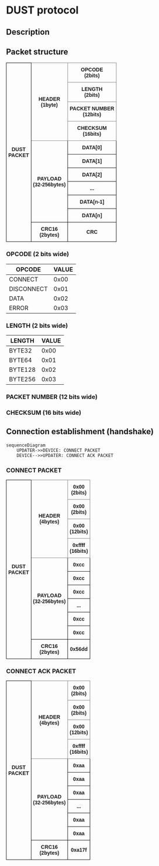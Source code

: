 # DUST protocol

## Description

## Packet structure

<style type="text/css">
.tg  {border-collapse:collapse;border-spacing:0;}
.tg td{border-color:black;border-style:solid;border-width:1px;font-family:Arial, sans-serif;font-size:14px;
  overflow:hidden;padding:10px 5px;word-break:normal;}
.tg th{border-color:black;border-style:solid;border-width:1px;font-family:Arial, sans-serif;font-size:14px;
  font-weight:normal;overflow:hidden;padding:10px 5px;word-break:normal;}
.tg .tg-wa1i{font-weight:bold;text-align:center;vertical-align:middle}
.tg .tg-uzvj{border-color:inherit;font-weight:bold;text-align:center;vertical-align:middle}
.tg .tg-7btt{border-color:inherit;font-weight:bold;text-align:center;vertical-align:top}
</style>
<table class="tg"><thead>
  <tr>
    <td class="tg-wa1i" rowspan="11">DUST<br>PACKET</td>
    <td class="tg-uzvj" rowspan="4">HEADER<br>(1byte)</td>
    <td class="tg-7btt">OPCODE<br>(2bits)</td>
  </tr>
  <tr>
    <td class="tg-7btt">LENGTH<br>(2bits)</td>
  </tr>
  <tr>
    <td class="tg-7btt">PACKET NUMBER<br>(12bits)</td>
  </tr>
  <tr>
    <td class="tg-7btt">CHECKSUM<br>(16bits)</td>
  </tr>
  <tr>
    <td class="tg-wa1i" rowspan="6">PAYLOAD<br>(32-256bytes)</td>
    <td class="tg-wa1i">DATA[0]</td>
  </tr>
  <tr>
    <td class="tg-wa1i">DATA[1]</td>
  </tr>
  <tr>
    <td class="tg-wa1i">DATA[2]</td>
  </tr>
  <tr>
    <td class="tg-wa1i">...</td>
  </tr>
  <tr>
    <td class="tg-wa1i">DATA[n-1]</td>
  </tr>
  <tr>
    <td class="tg-wa1i">DATA[n]</td>
  </tr>
  <tr>
    <td class="tg-wa1i">CRC16<br>(2bytes)</td>
    <td class="tg-wa1i">CRC</td>
  </tr></thead>
</table>

### OPCODE (2 bits wide)

| OPCODE     | VALUE |
|------------|-------|
| CONNECT    | 0x00  |
| DISCONNECT | 0x01  |
| DATA       | 0x02  |
| ERROR      | 0x03  |

### LENGTH (2 bits wide)

| LENGTH     | VALUE |
|------------|-------|
| BYTE32     | 0x00  |
| BYTE64     | 0x01  |
| BYTE128    | 0x02  |
| BYTE256    | 0x03  |

### PACKET NUMBER (12 bits wide)

### CHECKSUM (16 bits wide)

## Connection establishment (handshake)

```mermaid
sequenceDiagram
    UPDATER->>DEVICE: CONNECT PACKET
    DEVICE-->>UPDATER: CONNECT ACK PACKET
```

### CONNECT PACKET

<table class="tg"><thead>
  <tr>
    <td class="tg-wa1i" rowspan="11">DUST<br>PACKET</td>
    <td class="tg-uzvj" rowspan="4">HEADER<br>(4bytes)</td>
    <td class="tg-7btt">0x00<br>(2bits)</td>
  </tr>
  <tr>
    <td class="tg-7btt">0x00<br>(2bits)</td>
  </tr>
  <tr>
    <td class="tg-7btt">0x00<br>(12bits)</td>
  </tr>
  <tr>
    <td class="tg-7btt">0xffff<br>(16bits)</td>
  </tr>
  <tr>
    <td class="tg-wa1i" rowspan="6">PAYLOAD<br>(32-256bytes)</td>
    <td class="tg-wa1i">0xcc</td>
  </tr>
  <tr>
    <td class="tg-wa1i">0xcc</td>
  </tr>
  <tr>
    <td class="tg-wa1i">0xcc</td>
  </tr>
  <tr>
    <td class="tg-wa1i">...</td>
  </tr>
  <tr>
    <td class="tg-wa1i">0xcc</td>
  </tr>
  <tr>
    <td class="tg-wa1i">0xcc</td>
  </tr>
  <tr>
    <td class="tg-wa1i">CRC16<br>(2bytes)</td>
    <td class="tg-wa1i">0x56dd<br></td>
  </tr></thead>
</table>

### CONNECT ACK PACKET

<table class="tg"><thead>
  <tr>
    <td class="tg-wa1i" rowspan="11">DUST<br>PACKET</td>
    <td class="tg-uzvj" rowspan="4">HEADER<br>(4bytes)</td>
    <td class="tg-7btt">0x00<br>(2bits)</td>
  </tr>
  <tr>
    <td class="tg-7btt">0x00<br>(2bits)</td>
  </tr>
  <tr>
    <td class="tg-7btt">0x00<br>(12bits)</td>
  </tr>
  <tr>
    <td class="tg-7btt">0xffff<br>(16bits)</td>
  </tr>
  <tr>
    <td class="tg-wa1i" rowspan="6">PAYLOAD<br>(32-256bytes)</td>
    <td class="tg-wa1i">0xaa</td>
  </tr>
  <tr>
    <td class="tg-wa1i">0xaa</td>
  </tr>
  <tr>
    <td class="tg-wa1i">0xaa</td>
  </tr>
  <tr>
    <td class="tg-wa1i">...</td>
  </tr>
  <tr>
    <td class="tg-wa1i">0xaa</td>
  </tr>
  <tr>
    <td class="tg-wa1i">0xaa</td>
  </tr>
  <tr>
    <td class="tg-wa1i">CRC16<br>(2bytes)</td>
    <td class="tg-wa1i">0xa17f<br></td>
  </tr></thead>
</table>